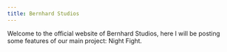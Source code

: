 ```yaml
---
title: Bernhard Studios
---
```


Welcome to the official website of Bernhard Studios, here I will be posting some features of our main project: Night Fight.
